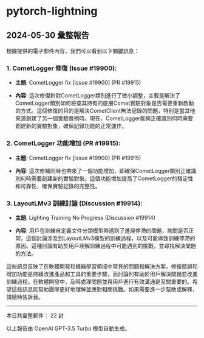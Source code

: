 # pytorch-lightning

## 2024-05-30 彙整報告

根據提供的電子郵件內容，我們可以看到以下關鍵訊息：



### 1. CometLogger 修復 (Issue #19900):

- **主題**: CometLogger fix [issue #19900] (PR #19915)

- **內容**: 這次修復針對CometLogger類別進行了微小調整，主要是解決了CometLogger類別如何檢查其持有的底層Comet實驗對象是否需要重新啟動的方式。這個修復的目的是解決CometClient無法記錄的問題，特別是當其他來源創建了另一個實驗實例時。現在，CometLogger能夠正確識別何時需要創建新的實驗對象，確保記錄功能的正常運作。



### 2. CometLogger 功能增加 (PR #19915):

- **主題**: CometLogger fix [issue #19900] (PR #19915)

- **內容**: 這次修補同時也帶來了一個功能增加，即確保CometLogger類別正確識別何時需要創建新的實驗對象。這個功能增加提高了CometLogger的穩定性和可靠性，確保實驗記錄的完整性。



### 3. LayoutLMv3 訓練討論 (Discussion #19914):

- **主題**: Lighting Training No Progress (Discussion #19914)

- **內容**: 用戶在訓練自定義文件分類模型時遇到了進展停滯的問題，詢問是否正常。這個討論涉及到LayoutLMv3模型的訓練過程，以及可能導致訓練停滯的原因。這種討論有助於用戶理解訓練過程中可能遇到的挑戰，並尋找解決問題的方法。



這些訊息反映了在軟體開發和機器學習領域中常見的問題和解決方案。修復錯誤和增加功能是持續改進產品和工具的重要步驟，而討論則有助於用戶解決問題並改進訓練過程。在軟體開發中，及時處理問題並與用戶進行有效溝通是至關重要的。希望這些訊息能幫助團隊更好地理解並應對相關挑戰。如果需要進一步幫助或解釋，請隨時告訴我。



---



本日共彙整郵件： 22 封



以上報告由 OpenAI GPT-3.5 Turbo 模型自動生成。